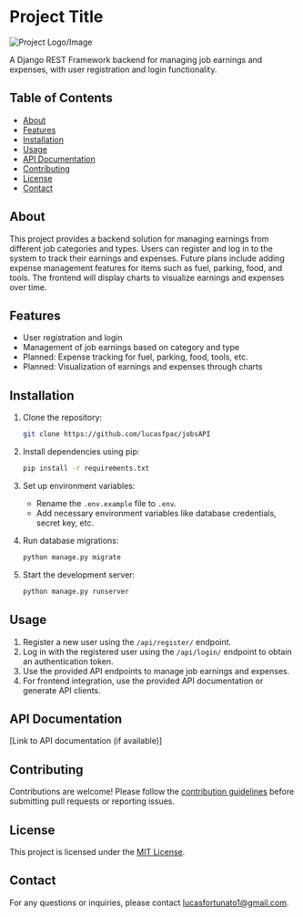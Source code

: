 # Project Title

![Project Logo/Image](https://www.google.com/url?sa=i&url=https%3A%2F%2Fwww.pinnaxis.com%2F%3Fk%3Dexpense-manager-app-how-to-use-it-small-business-ee-PPwj1Qty&psig=AOvVaw3HueNtTApI3ej2i4rl5ycq&ust=1713377240355000&source=images&cd=vfe&opi=89978449&ved=0CBIQjRxqFwoTCOihwuOpx4UDFQAAAAAdAAAAABAJ)

A Django REST Framework backend for managing job earnings and expenses, with user registration and login functionality.

## Table of Contents

- [About](#about)
- [Features](#features)
- [Installation](#installation)
- [Usage](#usage)
- [API Documentation](#api-documentation)
- [Contributing](#contributing)
- [License](#license)
- [Contact](#contact)

## About

This project provides a backend solution for managing earnings from different job categories and types. Users can register and log in to the system to track their earnings and expenses. Future plans include adding expense management features for items such as fuel, parking, food, and tools. The frontend will display charts to visualize earnings and expenses over time.

## Features

- User registration and login
- Management of job earnings based on category and type
- Planned: Expense tracking for fuel, parking, food, tools, etc.
- Planned: Visualization of earnings and expenses through charts

## Installation

1. Clone the repository:

    ```bash
    git clone https://github.com/lucasfpac/jobsAPI
    ```

2. Install dependencies using pip:

    ```bash
    pip install -r requirements.txt
    ```

3. Set up environment variables:

    - Rename the `.env.example` file to `.env`.
    - Add necessary environment variables like database credentials, secret key, etc.

4. Run database migrations:

    ```bash
    python manage.py migrate
    ```

5. Start the development server:

    ```bash
    python manage.py runserver
    ```

## Usage

1. Register a new user using the `/api/register/` endpoint.
2. Log in with the registered user using the `/api/login/` endpoint to obtain an authentication token.
3. Use the provided API endpoints to manage job earnings and expenses.
4. For frontend integration, use the provided API documentation or generate API clients.

## API Documentation

[Link to API documentation (if available)]

## Contributing

Contributions are welcome! Please follow the [contribution guidelines](CONTRIBUTING.md) before submitting pull requests or reporting issues.

## License

This project is licensed under the [MIT License](LICENSE).

## Contact

For any questions or inquiries, please contact [lucasfortunato1@gmail.com](mailto:lucasfortunato1@gmail.com).
